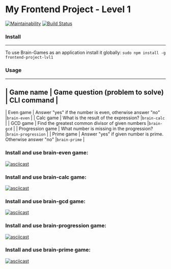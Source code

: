 # My Frontend Project - Level 1
[![Maintainability](https://api.codeclimate.com/v1/badges/4c4e14e22de0e161f1a9/maintainability)](https://codeclimate.com/github/Evgeny24/frontend-project-lvl1/maintainability)
[![Build Status](https://travis-ci.org/Evgeny24/frontend-project-lvl1.svg?branch=master)](https://travis-ci.org/Evgeny24/frontend-project-lvl1)
### Install
***
To use Brain-Games as an application install it globally:
`sudo npm install -g frontend-project-lvl1`

### Usage
***
| Game name        | Game question (problem to solve)                             | CLI command        |
---
| Even game        | Answer "yes" if the number is even, otherwise answer "no"    |`brain-even`        |
| Calc game        | What is the result of the expression?                        |`brain-calc`        |
| GCD game         | Find the greatest common divisor of given numbers            |`brain-gcd`         |
| Progression game | What number is missing in the progression?                   |`brain-progression` |
| Prime game       | Answer "yes" if given number is prime. Otherwise answer "no" |`brain-prime`       |

### Install and use brain-even game:
[![asciicast](https://asciinema.org/a/8dyAAQDQQmR50Iz32lItrn9su.svg)](https://asciinema.org/a/8dyAAQDQQmR50Iz32lItrn9su)

### Install and use brain-calc game:
[![asciicast](https://asciinema.org/a/TlyIHof9LC7kwUuLNj2H7DEDf.svg)](https://asciinema.org/a/TlyIHof9LC7kwUuLNj2H7DEDf)

### Install and use brain-gcd game:
[![asciicast](https://asciinema.org/a/sjqgZrbbNhuFufWXJbJBA7WXj.svg)](https://asciinema.org/a/sjqgZrbbNhuFufWXJbJBA7WXj)

### Install and use brain-progression game:
[![asciicast](https://asciinema.org/a/nZEPErQpBbQylJhPpo4AkljyF.svg)](https://asciinema.org/a/nZEPErQpBbQylJhPpo4AkljyF)

### Install and use brain-prime game:
[![asciicast](https://asciinema.org/a/WY7QmdlIv2q0R7egzcDLHc9S5.svg)](https://asciinema.org/a/WY7QmdlIv2q0R7egzcDLHc9S5)

